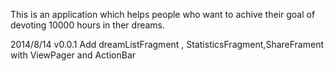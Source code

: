 This is an application which helps people who want to achive their goal of devoting 10000 hours in ther dreams.

2014/8/14
v0.0.1
Add dreamListFragment , StatisticsFragment,ShareFrament with ViewPager and ActionBar
